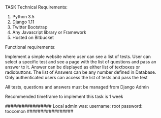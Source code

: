 TASK
Technical Requirements:
 
1. Python 3.5
2. Django 1.11
3. Twitter Bootstrap
4. Any Javascript library or Framework
5. Hosted on Bitbucket

 
Functional requirements: 
 
Implement a simple website where user can see a list of tests. 
User can select a specific test and see a page with the list of questions and pass an answer to it. 
Answer can be displayed as either list of textboxes or radiobuttons. 
The list of Answers can be any number defined in Database. 
Only authenticated users can access the list of tests and pass the test 
 
All tests, questions and answers must be managed from Django Admin
 
Recommended timeframe to implement this task is 1 week

#################
Local admin was:
username: root
password: toocomon
#################
